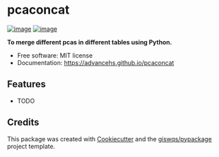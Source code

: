 # pcaconcat


[![image](https://img.shields.io/pypi/v/pcaconcat.svg)](https://pypi.python.org/pypi/pcaconcat)
[![image](https://img.shields.io/conda/vn/conda-forge/pcaconcat.svg)](https://anaconda.org/conda-forge/pcaconcat)


**To merge different pcas in different tables using Python.**


-   Free software: MIT license
-   Documentation: https://advancehs.github.io/pcaconcat
    

## Features

-   TODO

## Credits

This package was created with [Cookiecutter](https://github.com/cookiecutter/cookiecutter) and the [giswqs/pypackage](https://github.com/giswqs/pypackage) project template.
